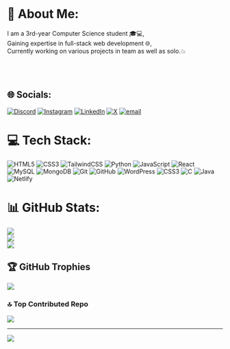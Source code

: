 # 💫 About Me:
I am a 3rd-year Computer Science student 🎓💻,<br>Gaining expertise in full-stack web development 🌐,<br>Currently working on various projects in team as well as solo.💥<br><br><br><br>


## 🌐 Socials:
[![Discord](https://img.shields.io/badge/Discord-%237289DA.svg?logo=discord&logoColor=white)](https://discord.gg/4zzKR4Gw) [![Instagram](https://img.shields.io/badge/Instagram-%23E4405F.svg?logo=Instagram&logoColor=white)](https://instagram.com/__ankit_singh23) [![LinkedIn](https://img.shields.io/badge/LinkedIn-%230077B5.svg?logo=linkedin&logoColor=white)](https://linkedin.com/in/ankit101104) [![X](https://img.shields.io/badge/X-black.svg?logo=X&logoColor=white)](https://x.com/Ankitsingh2310) [![email](https://img.shields.io/badge/Email-D14836?logo=gmail&logoColor=white)](mailto:as23022004@gmail.com) 

# 💻 Tech Stack:
![HTML5](https://img.shields.io/badge/html5-%23E34F26.svg?style=for-the-badge&logo=html5&logoColor=white) ![CSS3](https://img.shields.io/badge/css3-%231572B6.svg?style=for-the-badge&logo=css3&logoColor=white) ![TailwindCSS](https://img.shields.io/badge/tailwindcss-%2338B2AC.svg?style=for-the-badge&logo=tailwind-css&logoColor=white) ![Python](https://img.shields.io/badge/python-3670A0?style=for-the-badge&logo=python&logoColor=ffdd54) ![JavaScript](https://img.shields.io/badge/javascript-%23323330.svg?style=for-the-badge&logo=javascript&logoColor=%23F7DF1E) ![React](https://img.shields.io/badge/react-%2320232a.svg?style=for-the-badge&logo=react&logoColor=%2361DAFB) ![MySQL](https://img.shields.io/badge/mysql-4479A1.svg?style=for-the-badge&logo=mysql&logoColor=white) ![MongoDB](https://img.shields.io/badge/MongoDB-%234ea94b.svg?style=for-the-badge&logo=mongodb&logoColor=white) ![Git](https://img.shields.io/badge/git-%23F05033.svg?style=for-the-badge&logo=git&logoColor=white) ![GitHub](https://img.shields.io/badge/github-%23121011.svg?style=for-the-badge&logo=github&logoColor=white) ![WordPress](https://img.shields.io/badge/WordPress-%23117AC9.svg?style=for-the-badge&logo=WordPress&logoColor=white) ![CSS3](https://img.shields.io/badge/css3-%231572B6.svg?style=for-the-badge&logo=css3&logoColor=white) ![C](https://img.shields.io/badge/c-%2300599C.svg?style=for-the-badge&logo=c&logoColor=white) ![Java](https://img.shields.io/badge/java-%23ED8B00.svg?style=for-the-badge&logo=openjdk&logoColor=white) ![Netlify](https://img.shields.io/badge/netlify-%23000000.svg?style=for-the-badge&logo=netlify&logoColor=#00C7B7)
# 📊 GitHub Stats:
![](https://github-readme-stats.vercel.app/api?username=Ankit101104&theme=blue_navy&hide_border=false&include_all_commits=true&count_private=true)<br/>
![](https://github-readme-streak-stats.herokuapp.com/?user=Ankit101104&theme=blue_navy&hide_border=false)<br/>
![](https://github-readme-stats.vercel.app/api/top-langs/?username=Ankit101104&theme=blue_navy&hide_border=false&include_all_commits=true&count_private=true&layout=compact)

## 🏆 GitHub Trophies
![](https://github-profile-trophy.vercel.app/?username=Ankit101104&theme=radical&no-frame=false&no-bg=true&margin-w=4)

### 🔝 Top Contributed Repo
![](https://github-contributor-stats.vercel.app/api?username=Ankit101104&limit=5&theme=dark&combine_all_yearly_contributions=true)

---
[![](https://visitcount.itsvg.in/api?id=Ankit101104&icon=0&color=0)](https://visitcount.itsvg.in)

<!-- Proudly created with GPRM ( https://gprm.itsvg.in ) -->
